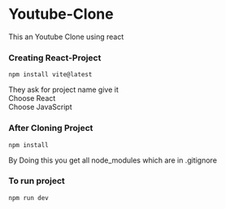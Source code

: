 # Youtube-Clone
This an Youtube Clone using react
### Creating React-Project

```
npm install vite@latest
```
They ask for project name give it <br>
Choose React <br>
Choose JavaScript <br>

### After Cloning Project

```
npm install
```
By Doing this you get all node_modules which are in .gitignore

### To run project
```
npm run dev
```

